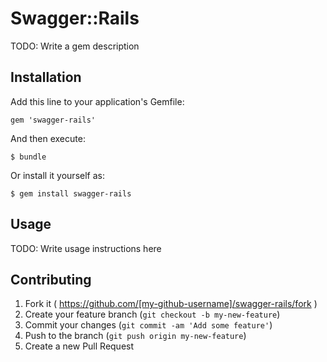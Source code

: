 # Swagger::Rails

TODO: Write a gem description

## Installation

Add this line to your application's Gemfile:

    gem 'swagger-rails'

And then execute:

    $ bundle

Or install it yourself as:

    $ gem install swagger-rails

## Usage

TODO: Write usage instructions here

## Contributing

1. Fork it ( https://github.com/[my-github-username]/swagger-rails/fork )
2. Create your feature branch (`git checkout -b my-new-feature`)
3. Commit your changes (`git commit -am 'Add some feature'`)
4. Push to the branch (`git push origin my-new-feature`)
5. Create a new Pull Request

